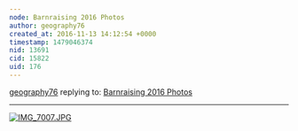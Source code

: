 ```yaml
---
node: Barnraising 2016 Photos
author: geography76
created_at: 2016-11-13 14:12:54 +0000
timestamp: 1479046374
nid: 13691
cid: 15822
uid: 176
---
```




[geography76](../profile/geography76) replying to: [Barnraising 2016 Photos](../notes/bronwen/11-10-2016/barnraising-2016-photos)

----
[![IMG_7007.JPG](https://publiclab.org/system/images/photos/000/018/832/large/IMG_7007.JPG)](https://publiclab.org/system/images/photos/000/018/832/original/IMG_7007.JPG)

